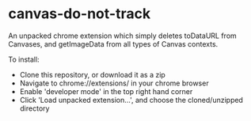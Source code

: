 canvas-do-not-track
==================

An unpacked chrome extension which simply deletes toDataURL from Canvases, and getImageData from all types of Canvas contexts.

To install:
- Clone this repository, or download it as a zip
- Navigate to chrome://extensions/ in your chrome browser
- Enable 'developer mode' in the top right hand corner
- Click 'Load unpacked extension...', and choose the cloned/unzipped directory
